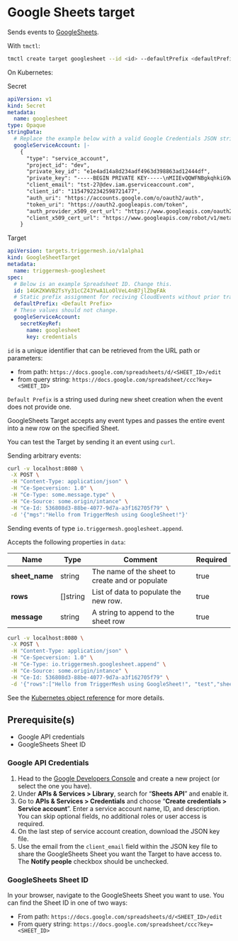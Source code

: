 # Google Sheets target

Sends events to [GoogleSheets](https://www.google.com/sheets/about/).

With `tmctl`:

```sh
tmctl create target googlesheet --id <id> --defaultPrefix <defaultPrefix> --googleServiceAccount $(cat ./creds.json)
```

On Kubernetes:

Secret

```yaml
apiVersion: v1
kind: Secret
metadata:
  name: googlesheet
type: Opaque
stringData:
  # Replace the example below with a valid Google Credentials JSON string.
  googleServiceAccount: |-
    {
      "type": "service_account",
      "project_id": "dev",
      "private_key_id": "e1e4ad14a8d234adf4963d398863ad12444df",
      "private_key": "-----BEGIN PRIVATE KEY-----\nMIIEvQQWFNBgkqhkiG9w0BAQEFAASCB...R6Y=\n-----END PRIVATE KEY-----\n",
      "client_email": "tst-27@dev.iam.gserviceaccount.com",
      "client_id": "11547922342598721477",
      "auth_uri": "https://accounts.google.com/o/oauth2/auth",
      "token_uri": "https://oauth2.googleapis.com/token",
      "auth_provider_x509_cert_url": "https://www.googleapis.com/oauth2/v1/certs",
      "client_x509_cert_url": "https://www.googleapis.com/robot/v1/metadata/x509/gstst-27%40dev.iam.gserviceaccount.com"
    }
```

Target

```yaml
apiVersion: targets.triggermesh.io/v1alpha1
kind: GoogleSheetTarget
metadata:
  name: triggermesh-googlesheet
spec:
  # Below is an example Spreadsheet ID. Change this.
  id: 14GKZKWVB2TsYy31cCZ43YwA1LoOlVeL4nB7jlZbgFAk
  # Static prefix assignment for reciving CloudEvents without prior transformation.
  defaultPrefix: <Default Prefix>
  # These values should not change.
  googleServiceAccount:
    secretKeyRef:
      name: googlesheet
      key: credentials
```

`id` is a unique identifier that can be retrieved from the URL path or parameters:
  - from path: `https://docs.google.com/spreadsheets/d/<SHEET_ID>/edit`
  - from query string: `https://docs.google.com/spreadsheet/ccc?key=<SHEET_ID>`

`Default Prefix` is a string used during new sheet creation when the event does not provide one.

GoogleSheets Target accepts any event types and passes the entire event into a new row on the specified Sheet.

You can test the Target by sending it an event using `curl`.

Sending arbitrary events:

```sh
curl -v localhost:8080 \
 -X POST \
 -H "Content-Type: application/json" \
 -H "Ce-Specversion: 1.0" \
 -H "Ce-Type: some.message.type" \
 -H "Ce-Source: some.origin/intance" \
 -H "Ce-Id: 536808d3-88be-4077-9d7a-a3f162705f79" \
 -d '{"mgs":"Hello from TriggerMesh using GoogleSheet!"}'
```

Sending events of type `io.triggermesh.googlesheet.append`.

Accepts the following properties in `data`:

| Name  |  Type |  Comment | Required
|---|---|---|---|
| **sheet_name** | string | The name of the sheet to create and or populate |true |
| **rows** | []string | List of data to populate the new row.  | true |
| **message** | string | A string to append to the sheet row | true |


```sh
curl -v localhost:8080 \
 -X POST \
 -H "Content-Type: application/json" \
 -H "Ce-Specversion: 1.0" \
 -H "Ce-Type: io.triggermesh.googlesheet.append" \
 -H "Ce-Source: some.origin/intance" \
 -H "Ce-Id: 536808d3-88be-4077-9d7a-a3f162705f79" \
 -d '{"rows":["Hello from TriggerMesh using GoogleSheet!", "test","sheet1"],"sheet_name":"Sheet1"}'
```

See the [Kubernetes object reference](../../reference/targets/#targets.triggermesh.io/v1alpha1.GoogleSheetTarget) for more details.

## Prerequisite(s)

- Google API credentials
- GoogleSheets Sheet ID

### Google API Credentials

1. Head to the [Google Developers Console][google-dashboard] and create a new
 project (or select the one you have).
1. Under **APIs & Services > Library**, search for “**Sheets API**” and enable it.
1. Go to **APIs & Services > Credentials** and choose “**Create credentials > Service account**”. Enter a service account name, ID, and description. You can skip optional fields, no additional roles or
 user access is required.
1. On the last step of service account creation, download the JSON key file.
1. Use the email from the `client_email` field within the JSON key file to share the
GoogleSheets Sheet you want the Target to have access to. The **Notify people** checkbox should be unchecked.

### GoogleSheets Sheet ID

In your browser, navigate to the GoogleSheets Sheet you want to use. You can find the Sheet ID in one of two ways:

- From path: `https://docs.google.com/spreadsheets/d/<SHEET_ID>/edit`
- From query string: `https://docs.google.com/spreadsheet/ccc?key=<SHEET_ID>`

[ce]: https://cloudevents.io/
[ce-jsonformat]: https://github.com/cloudevents/spec/blob/v1.0/json-format.md
[google-dashboard]: https://console.developers.google.com/apis/dashboard
